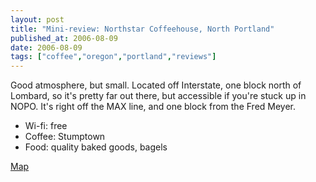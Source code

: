 ```yaml
---
layout: post
title: "Mini-review: Northstar Coffeehouse, North Portland"
published_at: 2006-08-09
date: 2006-08-09
tags: ["coffee","oregon","portland","reviews"]
---
```


Good atmosphere, but small. Located off Interstate, one block north of Lombard, so it's pretty far out there, but accessible if you're stuck up in NOPO. It's right off the MAX line, and one block from the Fred Meyer.

*   Wi-fi: free
*   Coffee: Stumptown
*   Food: quality baked goods, bagels

[Map](http://maps.google.com/maps?f=q&hl=en&q=7540+N.+Interstate,+Portland+OR&ie=UTF8&om=1)